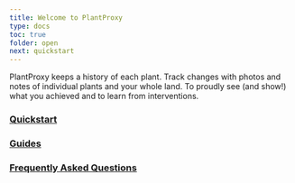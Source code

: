 ```yaml
---
title: Welcome to PlantProxy
type: docs
toc: true
folder: open
next: quickstart
---
```


PlantProxy keeps a history of each plant. Track changes with photos and notes of individual plants and your whole land. To proudly see (and show!) what you achieved and to learn from interventions.

### [Quickstart](quickstart)

### [Guides](docs/)

### [Frequently Asked Questions](faq)

<!-- ## Explore

{{< cards >}}
  {{< card link="docs" title="Docs" icon="book-open" >}}
  {{< card link="about" title="About" icon="user" >}}
{{< /cards >}}

## Documentation

For more information, visit [Hextra](https://imfing.github.io/hextra). -->
